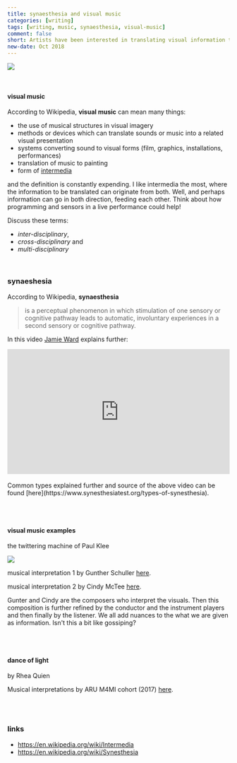 ```yaml
---
title: synaesthesia and visual music
categories: [writing]
tags: [writing, music, synaesthesia, visual-music]
comment: false
short: Artists have been interested in translating visual information to sound and vica versa. Why do we (they) do this?
new-date: Oct 2018
---
```


![](https://www.wfmt.com/wp-content/uploads/2018/08/4206008f-9803-4bdb-f23d-568019639dc0-e1533223375902-962x541.png)

<br>

#### visual music

According to Wikipedia, **visual music** can mean many things:

- the use of musical structures in visual imagery
- methods or devices which can translate sounds or music into a related visual presentation
- systems converting sound to visual forms (film, graphics, installations, performances)
- translation of music to painting
- form of [intermedia](https://en.wikipedia.org/wiki/Intermedia)

and the definition is constantly expending. I like intermedia the most, where the information to be translated can originate from both. Well, and perhaps information can go in both direction, feeding each other. Think about how programming and sensors in a live performance could help!

Discuss these terms:
- _inter-disciplinary_,   
- _cross-disciplinary_ and    
- _multi-disciplinary_  

<br>

### synaeshesia

According to Wikipedia, **synaesthesia**

> is a perceptual phenomenon in which stimulation of one sensory or cognitive pathway leads to automatic, involuntary experiences in a second sensory or cognitive pathway.

In this video [Jamie Ward](http://gocognitive.net/interviews/jamie-ward-synesthesia) explains further:
<div style="left: 0; width: 100%; height: 0; position: relative; padding-bottom: 56.2493%;"><iframe src="https://www.youtube.com/embed/B-tXgj9f1-U?rel=0&amp;showinfo=0" style="border: 0; top: 0; left: 0; width: 100%; height: 100%; position: absolute;" allowfullscreen scrolling="no"></iframe></div>

<br>
Common types explained further and source of the above video can be found [here](https://www.synesthesiatest.org/types-of-synesthesia).

<br><br>

#### visual music examples

the twittering machine of Paul Klee

![](https://upload.wikimedia.org/wikipedia/commons/0/09/Die_Zwitscher-Maschine_%28Twittering_Machine%29.jpg)

musical interpretation 1 by Gunther Schuller [here](https://www.youtube.com/watch?v=uD6m-qK6lWk).

musical interpretation 2 by Cindy McTee [here](https://www.youtube.com/watch?v=knYZvRssrCM).

Gunter and Cindy are the composers who interpret the visuals. Then this composition is further refined by the conductor and the instrument players and then finally by the listener. We all add nuances to the what we are given as information. Isn't this a bit like gossiping?

<br><br>

#### dance of light
by Rhea Quien

Musical interpretations by ARU M4MI cohort (2017) [here](http://rq-lightart.com/m4mi-anglia-ruskin-university/).

<br><br>

### links
- https://en.wikipedia.org/wiki/Intermedia   
- https://en.wikipedia.org/wiki/Synesthesia
